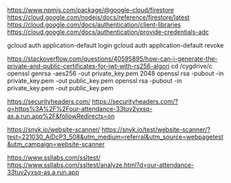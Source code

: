 https://www.npmjs.com/package/@google-cloud/firestore
https://cloud.google.com/nodejs/docs/reference/firestore/latest
https://cloud.google.com/docs/authentication/client-libraries
https://cloud.google.com/docs/authentication/provide-credentials-adc

gcloud auth application-default login
gcloud auth application-default revoke

https://stackoverflow.com/questions/40595895/how-can-i-generate-the-private-and-public-certificates-for-jwt-with-rs256-algori
cd /cygdrive/c
openssl genrsa -aes256 -out private_key.pem 2048 openssl rsa -pubout -in private_key.pem -out public_key.pem
openssl rsa -pubout -in private_key.pem -out public_key.pem

https://securityheaders.com/
https://securityheaders.com/?q=https%3A%2F%2Four-attendance-33tuv2yxsq-as.a.run.app%2F&followRedirects=on

https://snyk.io/website-scanner/
https://snyk.io/test/website-scanner/?test=221030_AiDcP3_508&utm_medium=referral&utm_source=webpagetest&utm_campaign=website-scanner

https://www.ssllabs.com/ssltest/
https://www.ssllabs.com/ssltest/analyze.html?d=our-attendance-33tuv2yxsq-as.a.run.app

